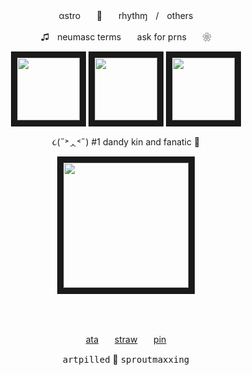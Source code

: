 <p align="center">
αstroㅤㅤ🌈​ㅤㅤrhythɱㅤ/ㅤothers
<p align="center">
♫ㅤneumasc termsㅤㅤask for prnsㅤㅤ❀ 
<p align="center">  
<img src="https://64.media.tumblr.com/405892dd637d818642e1225b90dd1b1b/b8102de4bd0f2d11-ae/s100x200/2f2ad217891d3c76dc0ab168c6452a4696b006c2.gifv" width="100" height="100" border="10"/> <img src="https://media.discordapp.net/attachments/1314613314650898434/1416150790359351296/ezgif.com-effects.gif?ex=68c5ccb3&is=68c47b33&hm=519adb9192e0d26bc5f76cc0577883b14bce27e692668667e6e69d4108f59e5e&=" width="100" height="100" border="10"/> <img src="https://files.catbox.moe/qozm7x.png" width="100" height="100" border="10"/>
</p>
<p align="center">  
૮(˶˃ᆺ˂˶) #1 dandy kin and fanatic 🌱​​
<p align="center"> 
<img src="https://media.discordapp.net/attachments/1314613314650898434/1416110864783642634/ezgif.com-added-text.gif?ex=68c5a784&is=68c45604&hm=4041ecc4022acfc2177e23f6a99a77f0f27d79c4a70089985f8c08eb34f8d1b1&=" width="200" height="200" border="10"/>
  
 ⠀⠀⠀<p align="center">  
[ata](https://dandicus.atabook.org/)ㅤㅤ[straw](https://berrytapes.straw.page)ㅤㅤ[pin](https://br.pinterest.com/dandypilled/)
</p>
<p align="center">    
<kbd>artpilled</kbd> ​🎨​ <kbd>sproutmaxxing</kbd>
